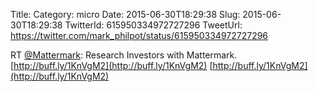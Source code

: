 Title: 
Category: micro
Date: 2015-06-30T18:29:38
Slug: 2015-06-30T18:29:38
TwitterId: 615950334972727296
TweetUrl: https://twitter.com/mark_philpot/status/615950334972727296

RT [@Mattermark](https://twitter.com/Mattermark): Research Investors with Mattermark. [http://buff.ly/1KnVgM2](http://buff.ly/1KnVgM2) [http://buff.ly/1KnVgM2](http://buff.ly/1KnVgM2)